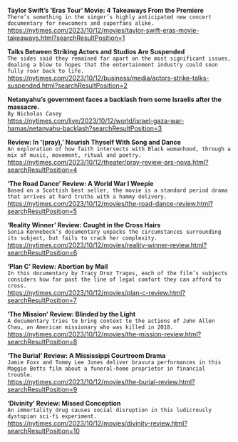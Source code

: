 **Taylor Swift’s ‘Eras Tour’ Movie: 4 Takeaways From the Premiere**\
`There’s something in the singer’s highly anticipated new concert documentary for newcomers and superfans alike.`\
https://nytimes.com/2023/10/12/movies/taylor-swift-eras-movie-takeaways.html?searchResultPosition=1

**Talks Between Striking Actors and Studios Are Suspended**\
`The sides said they remained far apart on the most significant issues, dealing a blow to hopes that the entertainment industry could soon fully roar back to life.`\
https://nytimes.com/2023/10/12/business/media/actors-strike-talks-suspended.html?searchResultPosition=2

**Netanyahu’s government faces a backlash from some Israelis after the massacre.**\
`By Nicholas Casey`\
https://nytimes.com/live/2023/10/12/world/israel-gaza-war-hamas/netanyahu-backlash?searchResultPosition=3

**Review: In ‘(pray),’ Nourish Thyself With Song and Dance**\
`An exploration of how faith intersects with Black womanhood, through a mix of music, movement, ritual and poetry.`\
https://nytimes.com/2023/10/12/theater/pray-review-ars-nova.html?searchResultPosition=4

**‘The Road Dance’ Review: A World War I Weepie**\
`Based on a Scottish best seller, the movie is a standard period drama that arrives at hard truths with a hammy delivery.`\
https://nytimes.com/2023/10/12/movies/the-road-dance-review.html?searchResultPosition=5

**‘Reality Winner’ Review: Caught in the Cross Hairs**\
`Sonia Kennebeck’s documentary unpacks the circumstances surrounding its subject, but fails to crack her complexity.`\
https://nytimes.com/2023/10/12/movies/reality-winner-review.html?searchResultPosition=6

**‘Plan C’ Review: Abortion by Mail**\
`In this documentary by Tracy Droz Tragos, each of the film’s subjects considers how far past the line of legal comfort they can afford to cross.`\
https://nytimes.com/2023/10/12/movies/plan-c-review.html?searchResultPosition=7

**‘The Mission’ Review: Blinded by the Light**\
`A documentary tries to bring context to the actions of John Allen Chau, an American missionary who was killed in 2018.`\
https://nytimes.com/2023/10/12/movies/the-mission-review.html?searchResultPosition=8

**‘The Burial’ Review: A Mississippi Courtroom Drama**\
`Jamie Foxx and Tommy Lee Jones deliver bravura performances in this Maggie Betts film about a funeral-home proprietor in financial trouble.`\
https://nytimes.com/2023/10/12/movies/the-burial-review.html?searchResultPosition=9

**‘Divinity’ Review: Missed Conception**\
`An immortality drug causes social disruption in this ludicrously dystopian sci-fi experiment.`\
https://nytimes.com/2023/10/12/movies/divinity-review.html?searchResultPosition=10

